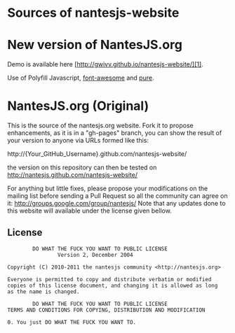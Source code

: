 Sources of nantesjs-website
===

# New version of NantesJS.org

Demo is available here [http://gwivv.github.io/nantesjs-website/][1].

Use of Polyfill Javascript, [font-awesome][2] and [pure][3].

 [1]:http://gwivv.github.io/nantesjs-website/
 [2]:http://fortawesome.github.io/Font-Awesome/icons/
 [3]:http://purecss.io/

# NantesJS.org (Original)

This is the source of the nantesjs.org website. Fork it to propose enhancements, as it is in a "gh-pages" branch, you can show the result of your version to anyone via URLs formed like this:

http://{Your_GitHub_Username}.github.com/nantesjs-website/

the version on this repository can then be tested on http://nantesjs.github.com/nantesjs-website/

For anything but little fixes, please propose your modifications on the mailing list before sending a Pull Request so all the community can agree on it: http://groups.google.com/group/nantesjs/
Note that any updates done to this website will available under the license given bellow.


## License

            DO WHAT THE FUCK YOU WANT TO PUBLIC LICENSE
                    Version 2, December 2004

    Copyright (C) 2010-2011 the nantesjs community <http://nantesjs.org>

    Everyone is permitted to copy and distribute verbatim or modified
    copies of this license document, and changing it is allowed as long
    as the name is changed.

            DO WHAT THE FUCK YOU WANT TO PUBLIC LICENSE
    TERMS AND CONDITIONS FOR COPYING, DISTRIBUTION AND MODIFICATION

    0. You just DO WHAT THE FUCK YOU WANT TO.
